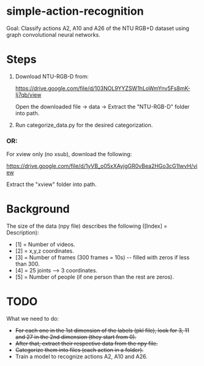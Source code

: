 # simple-action-recognition
Goal: Classify actions A2, A10 and A26 of the NTU RGB+D dataset using graph convolutional neural networks.

# Steps
1) Download NTU-RGB-D from:

   https://drive.google.com/file/d/103NOL9YYZSW1hLoWmYnv5Fs8mK-Ij7qb/view
   
   Open the downloaded file -> data -> Extract the "NTU-RGB-D" folder into path.
   
2) Run categorize_data.py for the desired categorization.

### OR: 

   For xview only (no xsub), download the following:

   https://drive.google.com/file/d/1yVB_o05xXAyjgGR0vBea2HGo3cG1lwvH/view

   Extract the "xview" folder into path.

   
# Background
   The size of the data (npy file) describes the following ([Index] = Description):
   - [1] = Number of videos.
   - [2] = x,y,z coordinates.
   - [3] = Number of frames (300 frames = 10s) -- filled with zeros if less than 300.
   - [4] = 25 joints --> 3 coordinates.
   - [5] = Number of people (if one person than the rest are zeros).

# TODO

   What we need to do:
   
   - ~~For each one in the 1st dimension of the labels (pkl file), look for 3, 11 and 27 in the 2nd dimension (they start from 0).~~
   - ~~After that, extract their respective data from the npy file.~~
   - ~~Categorize them into files (each action in a folder).~~
   - Train a model to recognize actions A2, A10 and A26.
